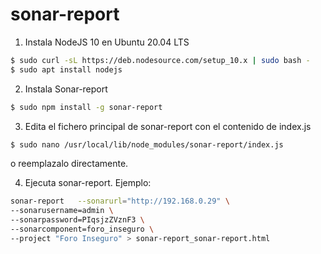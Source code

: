 # sonar-report

1. Instala NodeJS 10 en Ubuntu 20.04 LTS  
```sh
$ sudo curl -sL https://deb.nodesource.com/setup_10.x | sudo bash -  
$ sudo apt install nodejs
```
2. Instala Sonar-report  
```sh
$ sudo npm install -g sonar-report  
```
3. Edita el fichero principal de sonar-report con el contenido de index.js  
```sh
$ sudo nano /usr/local/lib/node_modules/sonar-report/index.js  
```
o reemplazalo directamente.  

4. Ejecuta sonar-report. Ejemplo:
```sh
sonar-report   --sonarurl="http://192.168.0.29" \
--sonarusername=admin \
--sonarpassword=PIqsjzZVznF3 \
--sonarcomponent=foro_inseguro \
--project "Foro Inseguro" > sonar-report_sonar-report.html
```
